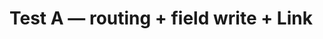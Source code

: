 <!--
title: Test A — routing + field write + Link
labels: ["ci"]
assignees: []
uid: test-goc-a
parent_uid: test-goc-epic
type: Chore
status: Todo
priority: P2
target: mvp-0.7.0
area: ci
project: "test"
doc: ""
pr: ""
-->

# Test A — routing + field write + Link
